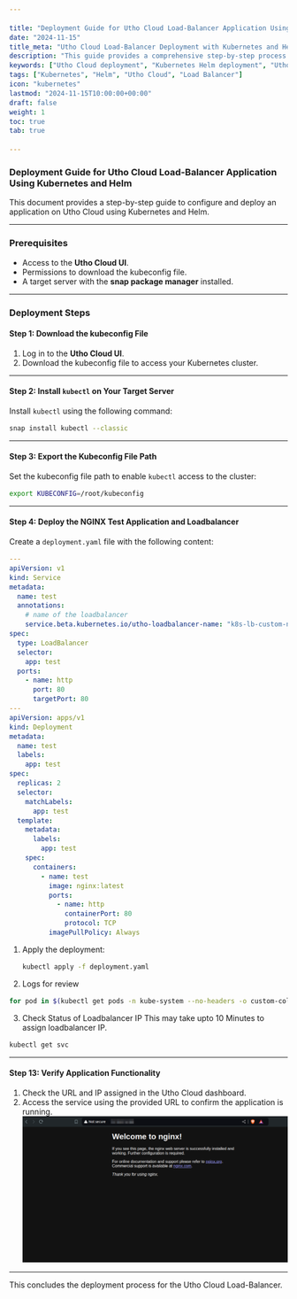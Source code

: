 ```yaml
---

title: "Deployment Guide for Utho Cloud Load-Balancer Application Using Kubernetes and Helm"
date: "2024-11-15"
title_meta: "Utho Cloud Load-Balancer Deployment with Kubernetes and Helm"
description: "This guide provides a comprehensive step-by-step process to deploy a load-balancer application on Utho Cloud using Kubernetes and Helm, including configuration of the environment, installation of dependencies, and setup of a network load balancer."
keywords: ["Utho Cloud deployment", "Kubernetes Helm deployment", "Utho load balancer", "Kubernetes application setup"]
tags: ["Kubernetes", "Helm", "Utho Cloud", "Load Balancer"]
icon: "kubernetes"
lastmod: "2024-11-15T10:00:00+00:00"
draft: false
weight: 1
toc: true
tab: true

---
```


### **Deployment Guide for Utho Cloud Load-Balancer Application Using Kubernetes and Helm**

This document provides a step-by-step guide to configure and deploy an application on Utho Cloud using Kubernetes and Helm.

---

### **Prerequisites**
- Access to the **Utho Cloud UI**.
- Permissions to download the kubeconfig file.
- A target server with the **snap package manager** installed.

---

### **Deployment Steps**

#### **Step 1: Download the kubeconfig File**
1. Log in to the **Utho Cloud UI**.
2. Download the kubeconfig file to access your Kubernetes cluster.

---

#### **Step 2: Install `kubectl` on Your Target Server**
Install `kubectl` using the following command:

```bash
snap install kubectl --classic
```

---

#### **Step 3: Export the Kubeconfig File Path**
Set the kubeconfig file path to enable `kubectl` access to the cluster:

```bash
export KUBECONFIG=/root/kubeconfig
```

---


#### **Step 4: Deploy the NGINX Test Application and Loadbalancer**
Create a `deployment.yaml` file with the following content:

```yaml
---
apiVersion: v1
kind: Service
metadata:
  name: test
  annotations:
    # name of the loadbalancer
    service.beta.kubernetes.io/utho-loadbalancer-name: "k8s-lb-custom-name"
spec:
  type: LoadBalancer
  selector:
    app: test
  ports:
    - name: http
      port: 80
      targetPort: 80
---
apiVersion: apps/v1
kind: Deployment
metadata:
  name: test
  labels:
    app: test
spec:
  replicas: 2
  selector:
    matchLabels:
      app: test
  template:
    metadata:
      labels:
        app: test
    spec:
      containers:
        - name: test
          image: nginx:latest
          ports:
            - name: http
              containerPort: 80
              protocol: TCP
          imagePullPolicy: Always
```


1. Apply the deployment:

   ```bash
   kubectl apply -f deployment.yaml
   ```

2. Logs for review
   
```bash
for pod in $(kubectl get pods -n kube-system --no-headers -o custom-columns=":metadata.name" | grep '^utho-ccm'); do echo "Logs for pod: $pod"; kubectl logs -f -n kube-system "$pod" & done
```

3. Check Status of Loadbalancer IP
This may take upto 10 Minutes to assign loadbalancer IP.

```bash
kubectl get svc
```
---

#### **Step 13: Verify Application Functionality**
1. Check the URL and IP assigned in the Utho Cloud dashboard.
2. Access the service using the provided URL to confirm the application is running.
![](lb.png)

---

This concludes the deployment process for the Utho Cloud Load-Balancer.
